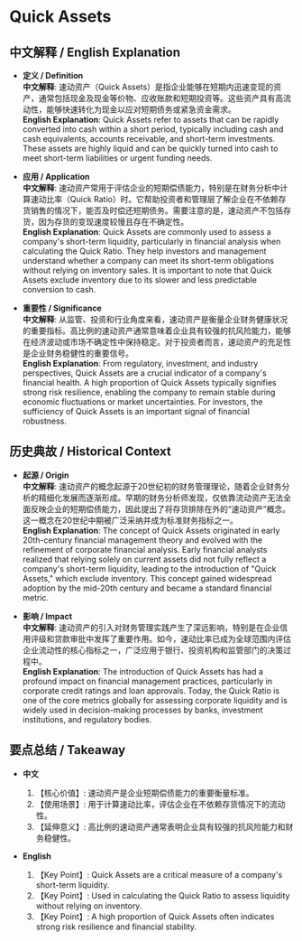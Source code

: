# Quick Assets

## 中文解释 / English Explanation

* **定义 / Definition**  
  **中文解释**: 速动资产（Quick Assets）是指企业能够在短期内迅速变现的资产，通常包括现金及现金等价物、应收账款和短期投资等。这些资产具有高流动性，能够快速转化为现金以应对短期债务或紧急资金需求。  
  **English Explanation**: Quick Assets refer to assets that can be rapidly converted into cash within a short period, typically including cash and cash equivalents, accounts receivable, and short-term investments. These assets are highly liquid and can be quickly turned into cash to meet short-term liabilities or urgent funding needs.

* **应用 / Application**  
  **中文解释**: 速动资产常用于评估企业的短期偿债能力，特别是在财务分析中计算速动比率（Quick Ratio）时。它帮助投资者和管理层了解企业在不依赖存货销售的情况下，能否及时偿还短期债务。需要注意的是，速动资产不包括存货，因为存货的变现速度较慢且存在不确定性。  
  **English Explanation**: Quick Assets are commonly used to assess a company's short-term liquidity, particularly in financial analysis when calculating the Quick Ratio. They help investors and management understand whether a company can meet its short-term obligations without relying on inventory sales. It is important to note that Quick Assets exclude inventory due to its slower and less predictable conversion to cash.

* **重要性 / Significance**  
  **中文解释**: 从监管、投资和行业角度来看，速动资产是衡量企业财务健康状况的重要指标。高比例的速动资产通常意味着企业具有较强的抗风险能力，能够在经济波动或市场不确定性中保持稳定。对于投资者而言，速动资产的充足性是企业财务稳健性的重要信号。  
  **English Explanation**: From regulatory, investment, and industry perspectives, Quick Assets are a crucial indicator of a company's financial health. A high proportion of Quick Assets typically signifies strong risk resilience, enabling the company to remain stable during economic fluctuations or market uncertainties. For investors, the sufficiency of Quick Assets is an important signal of financial robustness.

## 历史典故 / Historical Context

* **起源 / Origin**  
  **中文解释**: 速动资产的概念起源于20世纪初的财务管理理论，随着企业财务分析的精细化发展而逐渐形成。早期的财务分析师发现，仅依靠流动资产无法全面反映企业的短期偿债能力，因此提出了将存货排除在外的“速动资产”概念。这一概念在20世纪中期被广泛采纳并成为标准财务指标之一。  
  **English Explanation**: The concept of Quick Assets originated in early 20th-century financial management theory and evolved with the refinement of corporate financial analysis. Early financial analysts realized that relying solely on current assets did not fully reflect a company's short-term liquidity, leading to the introduction of "Quick Assets," which exclude inventory. This concept gained widespread adoption by the mid-20th century and became a standard financial metric.

* **影响 / Impact**  
  **中文解释**: 速动资产的引入对财务管理实践产生了深远影响，特别是在企业信用评级和贷款审批中发挥了重要作用。如今，速动比率已成为全球范围内评估企业流动性的核心指标之一，广泛应用于银行、投资机构和监管部门的决策过程中。  
  **English Explanation**: The introduction of Quick Assets has had a profound impact on financial management practices, particularly in corporate credit ratings and loan approvals. Today, the Quick Ratio is one of the core metrics globally for assessing corporate liquidity and is widely used in decision-making processes by banks, investment institutions, and regulatory bodies.

## 要点总结 / Takeaway

* **中文**  
  1. 【核心价值】: 速动资产是企业短期偿债能力的重要衡量标准。
  2. 【使用场景】: 用于计算速动比率，评估企业在不依赖存货情况下的流动性。
  3. 【延伸意义】: 高比例的速动资产通常表明企业具有较强的抗风险能力和财务稳健性。

* **English**  
  1. 【Key Point】: Quick Assets are a critical measure of a company's short-term liquidity.
  2. 【Key Point】: Used in calculating the Quick Ratio to assess liquidity without relying on inventory.
  3. 【Key Point】: A high proportion of Quick Assets often indicates strong risk resilience and financial stability.